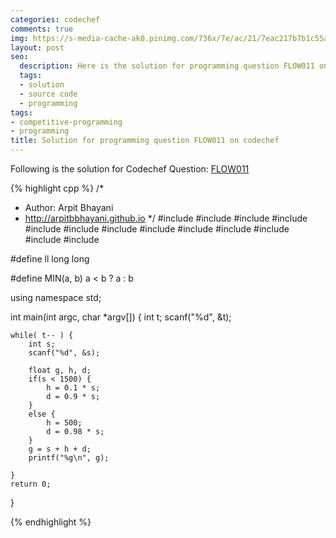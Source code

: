 ```yaml
---
categories: codechef
comments: true
img: https://s-media-cache-ak0.pinimg.com/736x/7e/ac/21/7eac217b7b1c55ab7fd56758e4e181be.jpg
layout: post
seo:
  description: Here is the solution for programming question FLOW011 on codechef
  tags:
  - solution
  - source code
  - programming
tags:
- competitive-programming
- programming
title: Solution for programming question FLOW011 on codechef
---
```


Following is the solution for Codechef Question: [FLOW011](https://www.codechef.com/problems/FLOW011)

{% highlight cpp %}
/*
 *  Author: Arpit Bhayani
 *  http://arpitbbhayani.github.io
 */
#include <cmath>
#include <cstdio>
#include <cstdlib>
#include <climits>
#include <deque>
#include <iostream>
#include <list>
#include <limits>
#include <map>
#include <queue>
#include <set>
#include <stack>
#include <vector>

#define ll long long

#define MIN(a, b) a < b ? a : b

using namespace std;

int main(int argc, char *argv[]) {
    int t;
    scanf("%d", &t);

    while( t-- ) {
        int s;
        scanf("%d", &s);

        float g, h, d;
        if(s < 1500) {
            h = 0.1 * s;
            d = 0.9 * s;
        }
        else {
            h = 500;
            d = 0.98 * s;
        }
        g = s + h + d;
        printf("%g\n", g);

    }
    return 0;
}

{% endhighlight %}
